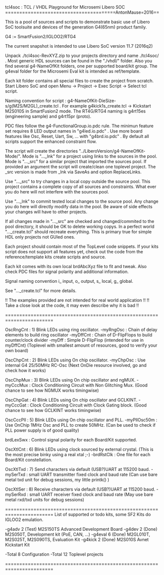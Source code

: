 
tcl4soc : TCL / VHDL Playground for Microsemi Libero SOC
=======================================AntonMause=2016==

This is a pool of sources and scripts to demonstrate basic use of Libero SoC 
toolsuite and devices of the generation G4(65nm) product family.

G4 := SmartFusion2/IGLOO2/RTG4

The current snapshot is intended to use Libero SoC version 11.7 (2016q2)

Unpack ./tcl4soc-RevXYZ.zip to your projects directory and name ./tcl4soc/ .
Most generic HDL sources can be found in the "./vhdl/" folder.
Also you find several g4-NameOfKit folders, one per supported board/kit group.
The g4eval folder for the Microsemi Eval kit is intended as ref/template.

Each kit folder contains all special files to create the project from scratch.
Start Libero SoC and open Menu -> Project -> Exec Script -> Select tcl script.

Naming convention for script : g4-NameOfKit-DieSize-s/g(M2S/M2GL)_create.tcl .
For example g4kick1s_create.tcl -> Kickstart M2S010S in SmartFusion2 mode.
The RT4G/RTG4 naming is g4rt15es (engineering sample) and g4rt15pr (proto).

PDC files follow the g4-FunctionalGroup.io.pdc rule.
The minimun feature set requires 8 LED output names in "g4led.io.pdc" .
Use more board features like Osc, Reset, Uart, Sw, ... with "g4brd.io.pdc" .
By default all scripts support the enhanced constraint flow.

The script will create the directories "../LiberoVersion/g4-NameOfKit-Mode/".
Mode is "..._lnk" for a project using links to the sources in the pool.
Mode is "..._src" for a similar project that imported the sources pool.
If provided an argument the script will create/clean one toplevel project.
The _src version is made from _lnk via SaveAs and option ReplaceLinks.

Use "..._src" to try changes in a local copy outside the source pool.
This project contains a complete copy of all sources and constraints.
What ever you do here will not interfere with the sources pool.

Use "..._lnk" to commit tested local changes to the source pool.
Any change you do here will directly modify data in the pool.
Be aware of side effects your changes will have to other projects.

If all changes made in "..._src" are checked and changed/commited
to the pool directory, it should be OK to delete working copys.
In a perfect world "..._create.tcl" should recreate everything.
This is primary true for simple HDL only projects not GUIed ones.

Each project should contain most of the TopLevel code snippets.
If your kits script does not support all features yet, check out the 
code from the reference/template kits create scripts and source.

Each kit comes with its own local brdAbcXyz file to fit and tweak.
Also check PDC files for signal polarity and additional information.

Signal naming convention i_ input, o_ output, s_ local, g_ global.

See "..._create.tcl" for more details.

!! The examples provided are not intended for real world application !!
!! Take a close look at the code, it may even describe why it is bad !!

=======================================================================

OscRngCnt : 1) Blink LEDs using ring oscillator.
-myRngOsc : Chain of delay elements to build ring oscillator
-myDffCnt : Chain of D-FlipFlops to build counter/clock divider
-myDff    : Simple D-FlipFlop (intended for use in myDffCnt)
(Toplevel with smallest amount of resources, good to verify your own board)

OscChpCnt : 2) Blink LEDs using On chip oscillator.
-myChpOsc : Use internal G4 25/50MHz RC-Osc
(Next OnDie resource involved, go and check how it works)

OscChpMux : 3) Blink LEDs using On chip oscillator and ngMUX.
-myCccMux : Clock Conditioning Circuit with Non Glitching Mux.
(Good chance to see how NGMUX works timingwise)

OscChpGat : 4) Blink LEDs using On chip oscillator and GCLKINT.
-myCccGat : Clock Conditioning Circuit with Clock Gating block.
(Good chance to see how GCLKINT works timingwise)

OscCccPll : 5) Blink LEDs using On chip oscillator and PLL.
-myPllOsc50m : Use OnChip 1MHz Osc and PLL to create 50MHz.
(Can be used to check if PLL power supply is of good quality)

brdLexSwx :  Control signal polarity for each Board/Kit supported.

OscXtlCnt : 6) Blink LEDs using clock sourced by external crystal.
(This is the most precise binky using a real xtal ;-)
-brdRstClk : One file for each Board/Kit constellation.

OscXtlTxd : 7) Send characters via default (USB?)UART at 115200 baud.
-mySerTxd : small UART transmitter fixed clock and baud rate
(Can use bare metal txd unit for debug sessions, my little printk() )

OscXtlSer : 8) Receive characters via default (USB?)UART at 115200 baud.
-mySerRxd : small UART receiver fixed clock and baud rate
(May use bare metal rxd/txd units for debug sessions)

=======================================================================
List of supported or todo kits, some SF2 Kits do IGLOO2 emulation.

-g4adv    2 (Test) M2S150TS Advanced Development Board
-g4dev    2 (Done) M2S050T, Development kit (PoE, CAN, ...)
-g4eval   6 (Done) M2GL010T, M2S025T, M2S090TS, Evaluation Kit
-g4kick   2 (Done) M2S010S Avnet Kickstart Kit

-Total    8 Configuration
-Total   12 Toplevel projects

=======================================================================
